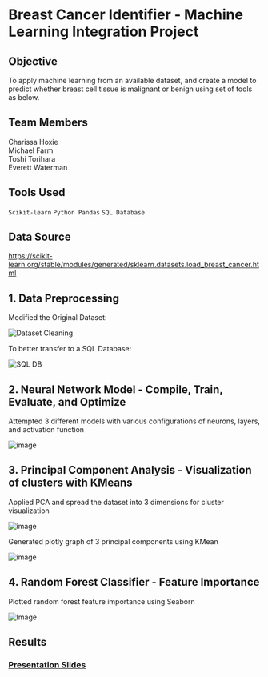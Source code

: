 # Breast Cancer Identifier - Machine Learning Integration Project

## Objective
To apply machine learning from an available dataset, and create a model to predict whether breast cell tissue is malignant or benign using set of tools as below.

## Team Members
Charissa Hoxie<br>
Michael Farm<br>
Toshi Torihara<br>
Everett Waterman<br>

## Tools Used
`Scikit-learn`
`Python Pandas`
`SQL Database`

## Data Source
https://scikit-learn.org/stable/modules/generated/sklearn.datasets.load_breast_cancer.html

## 1. Data Preprocessing
Modified the Original Dataset:

![Dataset Cleaning](/mfarm/PyPd_Clean.png)

To better transfer to a SQL Database:

![SQL DB](/mfarm/SQL_DB.png)

## 2. Neural Network Model - Compile, Train, Evaluate, and Optimize
Attempted 3 different models with various configurations of neurons, layers, and activation function<p>
![image](Images/nn_model.png)

## 3. Principal Component Analysis - Visualization of clusters with KMeans
Applied PCA and spread the dataset into 3 dimensions for cluster visualization<p>
![image](Images/pca.png)<p>
Generated plotly graph of 3 principal components using KMean<p>
![image](Images/newplot.png)<p>

## 4. Random Forest Classifier - Feature Importance
Plotted random forest feature importance using Seaborn<p>
![Image](Images/Random_Forest_Seaborn.png)

## Results
### [Presentation Slides](mfarm/Project-4.pptx)
